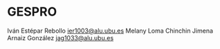 # GESPRO
Iván Estépar Rebollo  ier1003@alu.ubu.es
Melany Loma Chinchin
Jimena Arnaiz González jag1033@alu.ubu.es